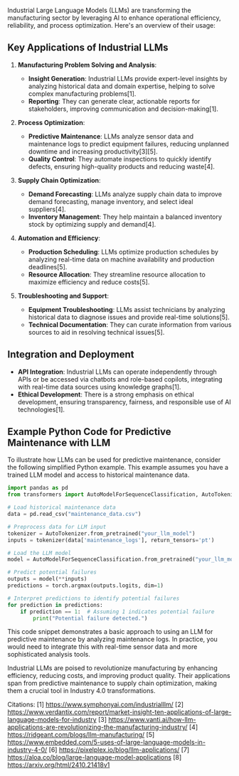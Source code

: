 Industrial Large Language Models (LLMs) are transforming the manufacturing sector by leveraging AI to enhance operational efficiency, reliability, and process optimization. Here's an overview of their usage:

## Key Applications of Industrial LLMs

1. **Manufacturing Problem Solving and Analysis**:
   - **Insight Generation**: Industrial LLMs provide expert-level insights by analyzing historical data and domain expertise, helping to solve complex manufacturing problems[1].
   - **Reporting**: They can generate clear, actionable reports for stakeholders, improving communication and decision-making[1].

2. **Process Optimization**:
   - **Predictive Maintenance**: LLMs analyze sensor data and maintenance logs to predict equipment failures, reducing unplanned downtime and increasing productivity[3][5].
   - **Quality Control**: They automate inspections to quickly identify defects, ensuring high-quality products and reducing waste[4].

3. **Supply Chain Optimization**:
   - **Demand Forecasting**: LLMs analyze supply chain data to improve demand forecasting, manage inventory, and select ideal suppliers[4].
   - **Inventory Management**: They help maintain a balanced inventory stock by optimizing supply and demand[4].

4. **Automation and Efficiency**:
   - **Production Scheduling**: LLMs optimize production schedules by analyzing real-time data on machine availability and production deadlines[5].
   - **Resource Allocation**: They streamline resource allocation to maximize efficiency and reduce costs[5].

5. **Troubleshooting and Support**:
   - **Equipment Troubleshooting**: LLMs assist technicians by analyzing historical data to diagnose issues and provide real-time solutions[5].
   - **Technical Documentation**: They can curate information from various sources to aid in resolving technical issues[5].

## Integration and Deployment
- **API Integration**: Industrial LLMs can operate independently through APIs or be accessed via chatbots and role-based copilots, integrating with real-time data sources using knowledge graphs[1].
- **Ethical Development**: There is a strong emphasis on ethical development, ensuring transparency, fairness, and responsible use of AI technologies[1].

## Example Python Code for Predictive Maintenance with LLM
To illustrate how LLMs can be used for predictive maintenance, consider the following simplified Python example. This example assumes you have a trained LLM model and access to historical maintenance data.

```python
import pandas as pd
from transformers import AutoModelForSequenceClassification, AutoTokenizer

# Load historical maintenance data
data = pd.read_csv("maintenance_data.csv")

# Preprocess data for LLM input
tokenizer = AutoTokenizer.from_pretrained("your_llm_model")
inputs = tokenizer(data['maintenance_logs'], return_tensors='pt')

# Load the LLM model
model = AutoModelForSequenceClassification.from_pretrained("your_llm_model")

# Predict potential failures
outputs = model(**inputs)
predictions = torch.argmax(outputs.logits, dim=1)

# Interpret predictions to identify potential failures
for prediction in predictions:
    if prediction == 1:  # Assuming 1 indicates potential failure
        print("Potential failure detected.")
```

This code snippet demonstrates a basic approach to using an LLM for predictive maintenance by analyzing maintenance logs. In practice, you would need to integrate this with real-time sensor data and more sophisticated analysis tools.

Industrial LLMs are poised to revolutionize manufacturing by enhancing efficiency, reducing costs, and improving product quality. Their applications span from predictive maintenance to supply chain optimization, making them a crucial tool in Industry 4.0 transformations.

Citations:
[1] https://www.symphonyai.com/industrialllm/
[2] https://www.verdantix.com/report/market-insight-ten-applications-of-large-language-models-for-industry
[3] https://www.vanti.ai/how-llm-applications-are-revolutionizing-the-manufacturing-industry/
[4] https://ridgeant.com/blogs/llm-manufacturing/
[5] https://www.embedded.com/5-uses-of-large-language-models-in-industry-4-0/
[6] https://pixelplex.io/blog/llm-applications/
[7] https://aloa.co/blog/large-language-model-applications
[8] https://arxiv.org/html/2410.21418v1
